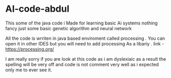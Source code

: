 # AI-code-abdul
This some of the java code i Made for learning basic Ai systems nothing fancy just some basic genetic algorithm and neural network

All the code is wrriten in java based enviroment called processing . You can open it in other IDES but you will need to add processing
As a libariy . link -  https://processing.org/

I am really sorry if you are look at this code as i am dyslexiaic as a result the spelling will be very off and code is not comment very well 
as i expected only me to ever see it.
